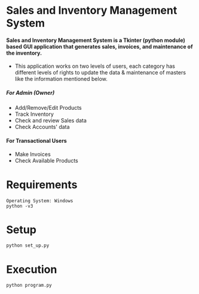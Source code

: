 # Sales and Inventory Management System

#### Sales and Inventory Management System is a Tkinter (python module) based GUI application that generates sales, invoices, and maintenance of the inventory.

*	This application works on two levels of users, each category has different levels of rights to update the data & maintenance of masters like the information mentioned below.

##### For Admin (Owner)
*	Add/Remove/Edit Products
*	Track Inventory
*	Check and review Sales data
*	Check Accounts' data

#### For Transactional Users
*	Make Invoices
*	Check Available Products

# Requirements
```
Operating System: Windows
python -v3
```

# Setup 
```
python set_up.py
```

# Execution
```
python program.py
```
